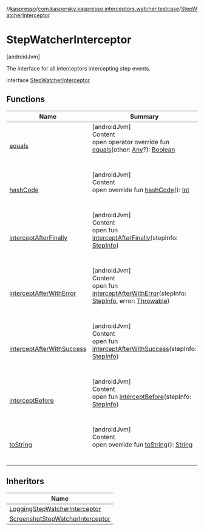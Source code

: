//[kaspresso](../../index.md)/[com.kaspersky.kaspresso.interceptors.watcher.testcase](../index.md)/[StepWatcherInterceptor](index.md)



# StepWatcherInterceptor  
 [androidJvm] 

The interface for all interceptors intercepting step events.

interface [StepWatcherInterceptor](index.md)   


## Functions  
  
|  Name|  Summary| 
|---|---|
| [equals](https://kotlinlang.org/api/latest/jvm/stdlib/kotlin/-any/equals.html)| [androidJvm]  <br>Content  <br>open operator override fun [equals](https://kotlinlang.org/api/latest/jvm/stdlib/kotlin/-any/equals.html)(other: [Any](https://kotlinlang.org/api/latest/jvm/stdlib/kotlin/-any/index.html)?): [Boolean](https://kotlinlang.org/api/latest/jvm/stdlib/kotlin/-boolean/index.html)  <br><br><br>
| [hashCode](https://kotlinlang.org/api/latest/jvm/stdlib/kotlin/-any/hash-code.html)| [androidJvm]  <br>Content  <br>open override fun [hashCode](https://kotlinlang.org/api/latest/jvm/stdlib/kotlin/-any/hash-code.html)(): [Int](https://kotlinlang.org/api/latest/jvm/stdlib/kotlin/-int/index.html)  <br><br><br>
| [interceptAfterFinally](intercept-after-finally.md)| [androidJvm]  <br>Content  <br>open fun [interceptAfterFinally](intercept-after-finally.md)(stepInfo: [StepInfo](../../com.kaspersky.kaspresso.testcases.models.info/-step-info/index.md))  <br><br><br>
| [interceptAfterWithError](intercept-after-with-error.md)| [androidJvm]  <br>Content  <br>open fun [interceptAfterWithError](intercept-after-with-error.md)(stepInfo: [StepInfo](../../com.kaspersky.kaspresso.testcases.models.info/-step-info/index.md), error: [Throwable](https://kotlinlang.org/api/latest/jvm/stdlib/kotlin/-throwable/index.html))  <br><br><br>
| [interceptAfterWithSuccess](intercept-after-with-success.md)| [androidJvm]  <br>Content  <br>open fun [interceptAfterWithSuccess](intercept-after-with-success.md)(stepInfo: [StepInfo](../../com.kaspersky.kaspresso.testcases.models.info/-step-info/index.md))  <br><br><br>
| [interceptBefore](intercept-before.md)| [androidJvm]  <br>Content  <br>open fun [interceptBefore](intercept-before.md)(stepInfo: [StepInfo](../../com.kaspersky.kaspresso.testcases.models.info/-step-info/index.md))  <br><br><br>
| [toString](https://kotlinlang.org/api/latest/jvm/stdlib/kotlin/-any/to-string.html)| [androidJvm]  <br>Content  <br>open override fun [toString](https://kotlinlang.org/api/latest/jvm/stdlib/kotlin/-any/to-string.html)(): [String](https://kotlinlang.org/api/latest/jvm/stdlib/kotlin/-string/index.html)  <br><br><br>


## Inheritors  
  
|  Name| 
|---|
| [LoggingStepWatcherInterceptor](../../com.kaspersky.kaspresso.interceptors.watcher.testcase.impl.logging/-logging-step-watcher-interceptor/index.md)
| [ScreenshotStepWatcherInterceptor](../../com.kaspersky.kaspresso.interceptors.watcher.testcase.impl.screenshot/-screenshot-step-watcher-interceptor/index.md)

